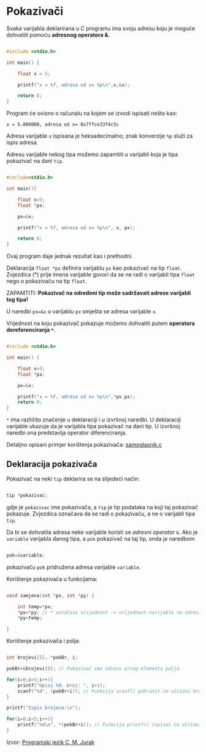 # Pokazivači

Svaka varijabla deklarirana u C programu ima svoju adresu koju
je moguće dohvatiti pomoću **adresnog operatora &**.

``` C

#include <stdio.h>

int main() {

    float x = 5;

    printf("x = %f, adresa od x= %p\n",x,&x);

    return 0;
}

```

Program će ovisno o računalu na kojem se izvodi ispisati nešto kao:

```
x = 5.000000, adresa od x= 0x7ffce33f4c5c
```

Adresa varijable `x` ispisana je heksadecimalno; znak konverzije `%p` služi za ispis adresa.

Adresu varijable nekog tipa možemo zapamtiti u varijabli koja je tipa pokazivač na dani `tip`.

``` C

#include<stdio.h>

int main(){

    float x=5;
    float *px;

    px=&x;

    printf("x = %f, adresa od x= %p\n", x, px);

    return 0;
}

```

Ovaj program daje jednak rezultat kao i prethodni.

Deklaracija `float *px` definira varijablu `px` kao pokazivač na tip `float`. Zvjezdica (*) prije imena varijable govori da se ne radi o varijabli tipa `float` nego o pokazivaču na tip `float`. 

ZAPAMTITI: **Pokazivač na određeni tip može sadržavati adrese varijabli tog tipa!**

U naredbi `px=&x` u varijablu `px` smješta se adresa varijable `x`.

Vrijednost na koju pokazivač pokazuje možemo dohvatiti putem **operatora dereferenciranja `*`**.

``` C

#include <stdio.h>

int main() {

    float x=5;
    float *px;

    px=&x;

    printf("x = %f, adresa od x= %p\n",*px,px);
    return 0;
}

```

`*` ima različito značenje u deklaraciji i u izvršnoj naredbi. U deklaraciji varijable ukazuje da je varijabla tipa pokazivač na dani tip.
U izvršnoj naredbi ona predstavlja operator diferenciranja.

Detaljno opisani primjer korištenja pokazivača: [samoglasnik.c](samoglasnik.c)

## Deklaracija pokazivača

Pokazivač na neki `tip` deklarira se na slijedeći način:

``` C

tip *pokazivac;

```

gdje je `pokazivac` ime pokazivača, a `tip` je tip podataka na koji taj pokazivač pokazuje.
Zvjezdica označava da se radi o pokazivaču, a ne o varijabli tipa `tip`. 

Da bi se dohvatila adresa neke varijable koristi se *adresni operator* `&`.
Ako je `variable` varijabla danog tipa, a `pok` pokazivač na taj tip, onda je naredbom

```C

pok=&variable;

```

pokazivaču `pok` pridružena adresa varijable `variable`.

Korištenje pokazivača u funkcijama:

```C

void zamjena(int *px, int *py) {

    int temp=*px;
    *px=*py; // * označava vrijednost -> vrijednost varijable na adresi u pokazivaču py će biti pohranjena u varijablu na adresi u pokazivaču px
    *py=temp;

}

```

Korištenje pokazivača i polja:

```C

int brojevi[5], *pokBr, i;

pokBr=&brojevi[0]; // Pokazivač ima adresu prvog elementa polja

for(i=0;i<5;i++){
    printf("Upisi %d. broj: ", i+1);
    scanf("%d", (pokBr+i)); // Funkcija scanf() pohranit će učitani broj na adresi prvog elementa polja uvećanoj za i
}

printf("Ispis brojeva:\n");

for(i=0;i<5;i++){
    printf("%d\n", *(pokBr+i)); // Funkcija printf() ispisat će učitani broj sa adrese prvog elementa polja uvećanoj za i
}

```

Izvor: [Programski jezik C, M. Jurak](https://web.math.pmf.unizg.hr/~singer/Prog_Add/c.pdf)